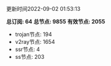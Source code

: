 更新时间2022-09-02 01:53:13

**总订阅: 64**
**总节点: 9855**
**有效节点: 2055**
- trojan节点: 194
- v2ray节点: 1654
- ssr节点: 4
- ss节点: 203
